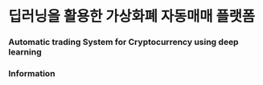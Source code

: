 # 딥러닝을 활용한 가상화폐 자동매매 플랫폼
### Automatic trading System for Cryptocurrency using deep learning

### Information
